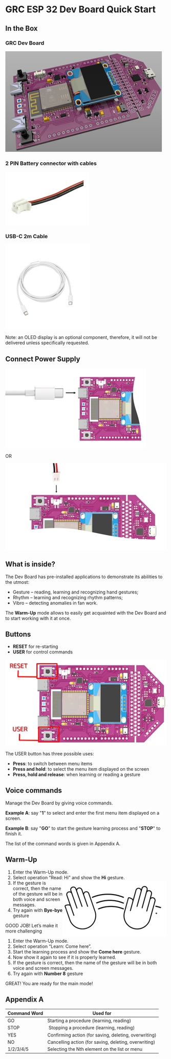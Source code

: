 # GRC ESP 32 Dev Board Quick Start
 
## In the Box

### GRC Dev Board

<img src="media/DevBoard_Concept_Design.png">

### 2 PIN Battery connector with cables

<img src="media/cable1.png">

### USB-C 2m Cable

<img src="media/usb cable.jpg">

Note: an OLED display is an optional component, therefore, it will not be delivered unless specifically requested.

## Connect Power Supply

<img src="media/board usb.png">

OR

<img src="media/board power.jpg">

## What is inside?

The Dev Board has pre-installed applications to demonstrate its abilities to the utmost:
* Gesture – reading, learning and recognizing hand gestures;
* Rhythm – learning and recognizing rhythm patterns;
* Vibro – detecting anomalies in fan work.

The **Warm-Up** mode allows to easily get acquainted with the Dev Board and to start working with it at once.

## Buttons 

* **RESET** for re-starting
* **USER** for control commands
<img src="media/buttons.png">

The USER button has three possible uses:
* **Press**: to switch between menu items
* **Press and hold**: to select the menu item displayed on the screen
* **Press, hold and release**: when learning or reading a gesture

## Voice commands

Manage the Dev Board by giving voice commands.

**Example A**: say "**1**" to select and enter the first menu item displayed on a screen.

**Example B**: say "**GO**" to start the gesture learning process and "**STOP**" to finish it.

The list of the command words is given in Appendix A.

## Warm-Up
1. Enter the Warm-Up mode.
2. Select operation “Read: Hi” and show the **Hi** gesture. <img src="media/hi_gesture.png" align="right">
3. If the gesture is correct, then the name of the gesture will be in both voice and screen messages.
4. Try again with **Bye-bye** gesture

GOOD JOB! Let’s make it more challenging

1. Enter the Warm-Up mode.
2. Select operation “Learn: Come here”.
3. Start the learning process and show the **Come here** gesture.
4. Now show it again to see if it is properly learned.
5. If the gesture is correct, then the name of the gesture will be in both voice and screen messages.
6. Try again with **Number 8** gesture

GREAT! You are ready for the main mode!

## Appendix A

| Command Word​ | Used for​ |
| --- | --- |
| GO​ |	Starting a procedure (learning, reading)​ |
| STOP |​ Stopping a procedure (learning, reading)​ |
| YES​ | Confirming action (for saving, deleting, overwriting)​ |
| NO​ | Cancelling action (for saving, deleting, overwriting)​ |
| 1/2/3/4/5 | Selecting the Nth element on the list or menu​ |se
